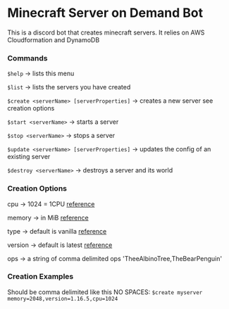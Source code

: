 # Minecraft Server on Demand Bot
This is a discord bot that creates minecraft servers. It relies on AWS Cloudformation and DynamoDB

### Commands
`$help` -> lists this menu

`$list` -> lists the servers you have created

`$create <serverName> [serverProperties]` -> creates a new server see creation options

`$start <serverName>` -> starts a server

`$stop <serverName>` -> stops a server

`$update <serverName> [serverProperties]` -> updates the config of an existing server

`$destroy <serverName>` -> destroys a server and its world

### Creation Options
cpu -> 1024 = 1CPU [reference](https://docs.aws.amazon.com/AmazonECS/latest/developerguide/task-cpu-memory-error.html)

memory -> in MiB [reference](https://docs.aws.amazon.com/AmazonECS/latest/developerguide/task-cpu-memory-error.html)

type -> default is vanilla [reference](https://github.com/itzg/docker-minecraft-server)

version -> default is latest [reference](https://github.com/itzg/docker-minecraft-server)

ops -> a string of comma delimited ops 'TheeAlbinoTree,TheBearPenguin'

### Creation Examples
Should be comma delimited like this NO SPACES:
`$create myserver memory=2048,version=1.16.5,cpu=1024`

